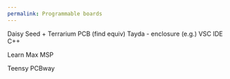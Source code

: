 ```yaml
---
permalink: Programmable boards
---
```

Daisy Seed +
Terrarium PCB (find equiv)
Tayda - enclosure (e.g.)
VSC IDE 
C++ 

Learn Max MSP 


Teensy 
PCBway